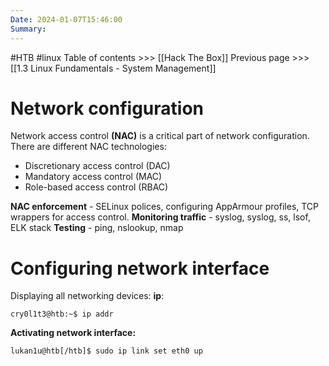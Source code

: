 ```yaml
---
Date: 2024-01-07T15:46:00
Summary:
---
```

#HTB #linux 
Table of contents >>> [[Hack The Box]]
Previous page >>> [[1.3 Linux Fundamentals - System Management]]

# Network configuration
Network access control **(NAC)** is a critical part of network configuration. There are different NAC technologies:
- Discretionary access control (DAC)
- Mandatory access control (MAC)
- Role-based access control (RBAC)

**NAC enforcement** - SELinux polices, configuring AppArmour profiles, TCP wrappers for access control.
**Monitoring traffic** - syslog, syslog, ss, lsof, ELK stack
**Testing** - ping, nslookup, nmap

# Configuring network interface

Displaying all networking devices:
**ip**:
```shell-session
cry0l1t3@htb:~$ ip addr
```
**Activating network interface:**
```shell-session
lukan1u@htb[/htb]$ sudo ip link set eth0 up
```
